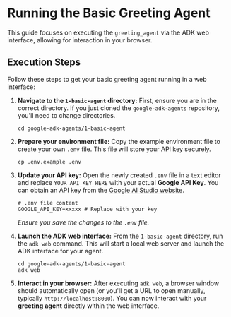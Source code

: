 Running the Basic Greeting Agent
======================================

This guide focuses on executing the `greeting_agent` via the ADK web interface, allowing for interaction in your browser.

Execution Steps
---------------

Follow these steps to get your basic greeting agent running in a web interface:

1.  **Navigate to the `1-basic-agent` directory:** First, ensure you are in the correct directory. If you just cloned the `google-adk-agents` repository, you'll need to change directories.

    ```
    cd google-adk-agents/1-basic-agent

    ```

2.  **Prepare your environment file:** Copy the example environment file to create your own `.env` file. This file will store your API key securely.

    ```
    cp .env.example .env

    ```

3.  **Update your API key:** Open the newly created `.env` file in a text editor and replace `YOUR_API_KEY_HERE` with your actual **Google API Key**. You can obtain an API key from the [Google AI Studio website](https://aistudio.google.com/app/apikey "null").

    ```
    # .env file content
    GOOGLE_API_KEY=xxxxx # Replace with your key

    ```

    *Ensure you save the changes to the `.env` file.*

4.  **Launch the ADK web interface:** From the `1-basic-agent` directory, run the `adk web` command. This will start a local web server and launch the ADK interface for your agent.

    ```
    cd google-adk-agents/1-basic-agent
    adk web

    ```

5.  **Interact in your browser:** After executing `adk web`, a browser window should automatically open (or you'll get a URL to open manually, typically `http://localhost:8000`). You can now interact with your **greeting agent** directly within the web interface.
